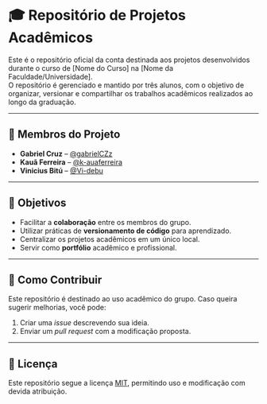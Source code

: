 # 🎓 Repositório de Projetos Acadêmicos  

Este é o repositório oficial da conta destinada aos projetos desenvolvidos durante o curso de [Nome do Curso] na [Nome da Faculdade/Universidade].  
O repositório é gerenciado e mantido por três alunos, com o objetivo de organizar, versionar e compartilhar os trabalhos acadêmicos realizados ao longo da graduação.  

---

## 👥 Membros do Projeto  

- **Gabriel Cruz** – [@gabrielCZz](https://github.com/gabrielCZz)
- **Kauã Ferreira** – [@k-auaferreira](https://github.com/k-auaferreira)  
- **Vinicius Bitú** – [@Vi-debu](https://github.com/Vi-debu)

---

## 🚀 Objetivos  

- Facilitar a **colaboração** entre os membros do grupo.
- Utilizar práticas de **versionamento de código** para aprendizado.
- Centralizar os projetos acadêmicos em um único local.
- Servir como **portfólio** acadêmico e profissional. 

---

## 📌 Como Contribuir  

Este repositório é destinado ao uso acadêmico do grupo. Caso queira sugerir melhorias, você pode:  
1. Criar uma *issue* descrevendo sua ideia.  
2. Enviar um *pull request* com a modificação proposta.  

---

## 📄 Licença  

Este repositório segue a licença [MIT](LICENSE), permitindo uso e modificação com devida atribuição.  
